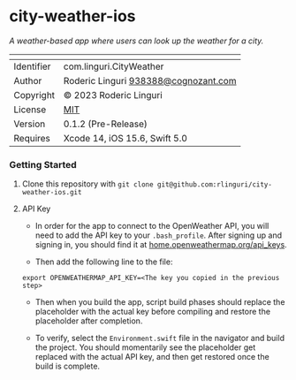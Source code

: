 # city-weather-ios #

_A weather-based app where users can look up the weather for a city._

| <!--   --> | <!--                                  --> |
|------------|-------------------------------------------|
| Identifier | com.linguri.CityWeather                   |
| Author     | Roderic Linguri <938388@cognozant.com>    |
| Copyright  | © 2023 Roderic Linguri                    |
| License    | [MIT](../../blob/develop/LICENSE)         |
| Version    | 0.1.2 (Pre-Release)                       |
| Requires   | Xcode 14, iOS 15.6, Swift 5.0             |

### Getting Started ###

1. Clone this repository with `git clone git@github.com:rlinguri/city-weather-ios.git`

2. API Key

   - In order for the app to connect to the OpenWeather API, you will need to add the API key to your `.bash_profile`. After signing up and signing in, you should find it at [home.openweathermap.org/api_keys](https://home.openweathermap.org/api_keys).

   - Then add the following line to the file:

   `export OPENWEATHERMAP_API_KEY=<The key you copied in the previous step>`

   - Then when you build the app, script build phases should replace the placeholder with the actual key before compiling and restore the placeholder after completion.

   - To verify, select the `Environment.swift` file in the navigator and build the project. You should momentarily see the placeholder get replaced with the actual API key, and then get restored once the build is complete.
